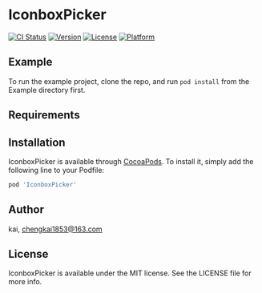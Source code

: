 # IconboxPicker

[![CI Status](https://img.shields.io/travis/kai/IconboxPicker.svg?style=flat)](https://travis-ci.org/kai/IconboxPicker)
[![Version](https://img.shields.io/cocoapods/v/IconboxPicker.svg?style=flat)](https://cocoapods.org/pods/IconboxPicker)
[![License](https://img.shields.io/cocoapods/l/IconboxPicker.svg?style=flat)](https://cocoapods.org/pods/IconboxPicker)
[![Platform](https://img.shields.io/cocoapods/p/IconboxPicker.svg?style=flat)](https://cocoapods.org/pods/IconboxPicker)

## Example

To run the example project, clone the repo, and run `pod install` from the Example directory first.

## Requirements

## Installation

IconboxPicker is available through [CocoaPods](https://cocoapods.org). To install
it, simply add the following line to your Podfile:

```ruby
pod 'IconboxPicker'
```

## Author

kai, chengkai1853@163.com

## License

IconboxPicker is available under the MIT license. See the LICENSE file for more info.
